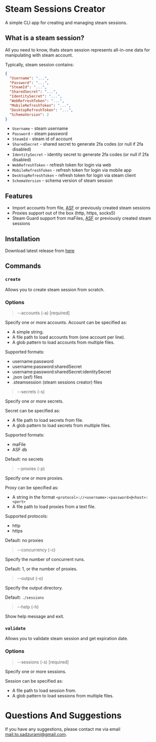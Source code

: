 # Steam Sessions Creator

A simple CLI app for creating and managing steam sessions.

## What is a steam session?

All you need to know, thats steam session represents all-in-one data for manipulating with steam account.

Typically, steam session contains:

```json
{
  "Username": "...",
  "Password": "...",
  "SteamId": "...",
  "SharedSecret": "...",
  "IdentitySecret": "...",
  "WebRefreshToken": "...",
  "MobileRefreshToken": "...",
  "DesktopRefreshToken": "...",
  "SchemaVersion": 2
}
```

- `Username` - steam username
- `Password` - steam password
- `SteamId` - steam id of account
- `SharedSecret` - shared secret to generate 2fa codes (or null if 2fa disabled)
- `IdentitySecret` - identity secret to generate 2fa codes (or null if 2fa disabled)
- `WebRefreshToken` - refresh token for login via web
- `MobileRefreshToken` - refresh token for login via mobile app
- `DesktopRefreshToken` - refresh token for login via steam client
- `SchemaVersion` - schema version of steam session

## Features

- Import accounts from file, [ASF](https://github.com/JustArchiNET/ArchiSteamFarm/) or previously created steam sessions
- Proxies support out of the box (http, https, socks5)
- Steam Guard support from maFiles, [ASF](https://github.com/JustArchiNET/ArchiSteamFarm/) or previously created steam sessions

## Installation

Download latest release from [here](https://github.com/Sadzurami/steam-sessions-creator/releases)

## Commands

### `create`

Allows you to create steam session from scratch.

### Options

> --accounts (-a) [required]

Specify one or more accounts.
Account can be specified as:

- A simple string.
- A file path to load accounts from (one account per line).
- A glob pattern to load accounts from multiple files.

Supported formats:

- username:password
- username:password:sharedSecret
- username:password:sharedSecret:identitySecret
- .json (asf) files
- .steamsession (steam sessions creator) files

> --secrets (-s)

Specify one or more secrets.

Secret can be specified as:

- A file path to load secrets from file.
- A glob pattern to load secrets from multiple files.

Supported formats:

- maFile
- ASF db

Default: no secrets

> --proxies (-p)

Specify one or more proxies.

Proxy can be specified as:

- A string in the format `<protocol>://<username>:<password>@<host>:<port>`
- A file path to load proxies from a text file.

Supported protocols:

- http
- https

Default: no proxies

> --concurrency (-c)

Specify the number of concurrent runs.

Default: 1, or the number of proxies.

> --output (-o)

Specify the output directory.

Default: `./sessions`

> --help (-h)

Show help message and exit.

### `validate`

Allows you to validate steam session and get expiration date.

### Options

> --sessions (-s) [required]

Specify one or more sessions.

Session can be specified as:

- A file path to load session from.
- A glob pattern to load sessions from multiple files.

# Questions And Suggestions

If you have any suggestions, please contact me via email [mail.to.sadzurami@gmail.com](mailto:mail.to.sadzurami@gmail.com).
